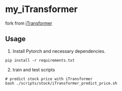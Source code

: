 # my_iTransformer
fork from [iTransformer](https://github.com/thuml/iTransformer)

## Usage 

1. Install Pytorch and necessary dependencies.

```
pip install -r requirements.txt
```


2. train and test scripts 

```
# predict stock price with iTransformer
bash ./scripts/stock/iTransformer_predict_price.sh
```

